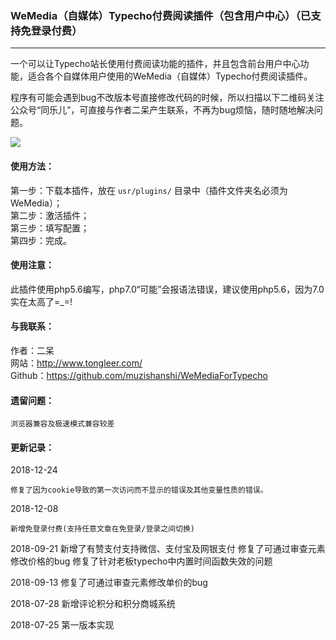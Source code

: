 ### WeMedia（自媒体）Typecho付费阅读插件（包含用户中心）（已支持免登录付费）
---

一个可以让Typecho站长使用付费阅读功能的插件，并且包含前台用户中心功能，适合各个自媒体用户使用的WeMedia（自媒体）Typecho付费阅读插件。

程序有可能会遇到bug不改版本号直接修改代码的时候，所以扫描以下二维码关注公众号“同乐儿”，可直接与作者二呆产生联系，不再为bug烦恼，随时随地解决问题。

<img src="http://me.tongleer.com/content/uploadfile/201706/008b1497454448.png">

#### 使用方法：
第一步：下载本插件，放在 `usr/plugins/` 目录中（插件文件夹名必须为WeMedia）；<br />
第二步：激活插件；<br />
第三步：填写配置；<br />
第四步：完成。

#### 使用注意：
此插件使用php5.6编写，php7.0“可能”会报语法错误，建议使用php5.6，因为7.0实在太高了=_=!

#### 与我联系：
作者：二呆<br />
网站：http://www.tongleer.com/<br />
Github：https://github.com/muzishanshi/WeMediaForTypecho

#### 遗留问题：
	浏览器兼容及极速模式兼容较差

#### 更新记录：
2018-12-24

	修复了因为cookie导致的第一次访问而不显示的错误及其他变量性质的错误。
	
2018-12-08

	新增免登录付费(支持任意文章在免登录/登录之间切换)

2018-09-21 
	新增了有赞支付支持微信、支付宝及网银支付
	修复了可通过审查元素修改价格的bug
	修复了针对老板typecho中内置时间函数失效的问题

2018-09-13 修复了可通过审查元素修改单价的bug

2018-07-28 新增评论积分和积分商城系统

2018-07-25 第一版本实现